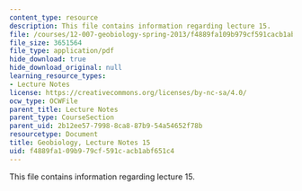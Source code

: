 ```yaml
---
content_type: resource
description: This file contains information regarding lecture 15.
file: /courses/12-007-geobiology-spring-2013/f4889fa109b979cf591cacb1abf651c4_MIT12_007S13_Lec15.pdf
file_size: 3651564
file_type: application/pdf
hide_download: true
hide_download_original: null
learning_resource_types:
- Lecture Notes
license: https://creativecommons.org/licenses/by-nc-sa/4.0/
ocw_type: OCWFile
parent_title: Lecture Notes
parent_type: CourseSection
parent_uid: 2b12ee57-7998-8ca8-87b9-54a54652f78b
resourcetype: Document
title: Geobiology, Lecture Notes 15
uid: f4889fa1-09b9-79cf-591c-acb1abf651c4
---
```

This file contains information regarding lecture 15.